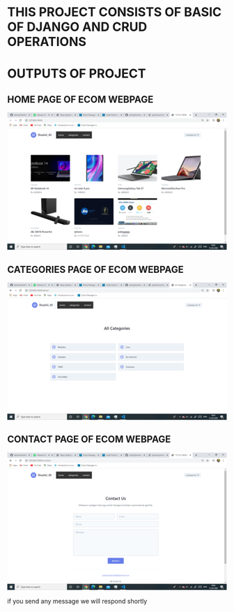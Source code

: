
<h1>THIS PROJECT CONSISTS OF BASIC OF DJANGO AND CRUD OPERATIONS </h1>
  
<h1>OUTPUTS OF PROJECT </h1>
<h2>HOME PAGE OF ECOM WEBPAGE </h2>

![](Screenshot%20(119).png)

<h2>CATEGORIES PAGE OF ECOM WEBPAGE </h2>

![](Screenshot%20(120).png)

<h2>CONTACT PAGE OF ECOM WEBPAGE </h2>

![](Screenshot%20(121).png)

<p>if you send any message we will respond shortly </p>
